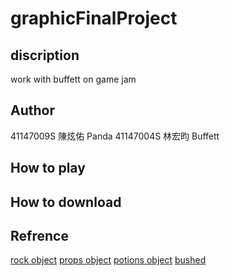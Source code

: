 # graphicFinalProject

## discription

work with buffett on game jam

## Author

41147009S 陳炫佑 Panda
41147004S 林宏昀 Buffett

## How to play

## How to download

## Refrence

[rock object](https://opengameart.org/content/rocks-0)
[props object](https://opengameart.org/content/medieval-props-textured)
[potions object](https://opengameart.org/content/potions)
[bushed](https://opengameart.org/content/bushes)
